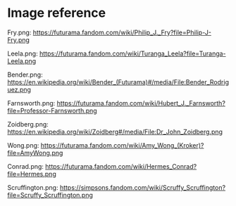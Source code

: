 # Image reference

Fry.png: https://futurama.fandom.com/wiki/Philip_J._Fry?file=Philip-J-Fry.png

Leela.png: https://futurama.fandom.com/wiki/Turanga_Leela?file=Turanga-Leela.png

Bender.png: https://en.wikipedia.org/wiki/Bender_(Futurama)#/media/File:Bender_Rodriguez.png

Farnsworth.png: https://futurama.fandom.com/wiki/Hubert_J._Farnsworth?file=Professor-Farnsworth.png

Zoidberg.png: https://en.wikipedia.org/wiki/Zoidberg#/media/File:Dr_John_Zoidberg.png

Wong.png: https://futurama.fandom.com/wiki/Amy_Wong_(Kroker)?file=AmyWong.png

Conrad.png: https://futurama.fandom.com/wiki/Hermes_Conrad?file=Hermes.png

Scruffington.png: https://simpsons.fandom.com/wiki/Scruffy_Scruffington?file=Scruffy_Scruffington.png

